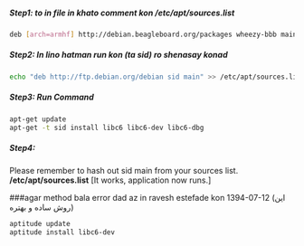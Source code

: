 
##### Step1: to in file  in khato comment kon /etc/apt/sources.list

```bash 
deb [arch=armhf] http://debian.beagleboard.org/packages wheezy-bbb main

```
##### Step2: In lino hatman run kon (ta sid) ro shenasay konad
```bash
echo "deb http://ftp.debian.org/debian sid main" >> /etc/apt/sources.list
```
##### Step3: Run Command
```bash
apt-get update
apt-get -t sid install libc6 libc6-dev libc6-dbg
```
##### Step4: 
Please remember to hash out sid main from your sources list. **/etc/apt/sources.list** [It works, application now runs.]


###agar method bala error dad az in ravesh estefade kon 1394-07-12 (این روش ساده و بهتره)  
```bash
aptitude update
aptitude install libc6-dev
```
